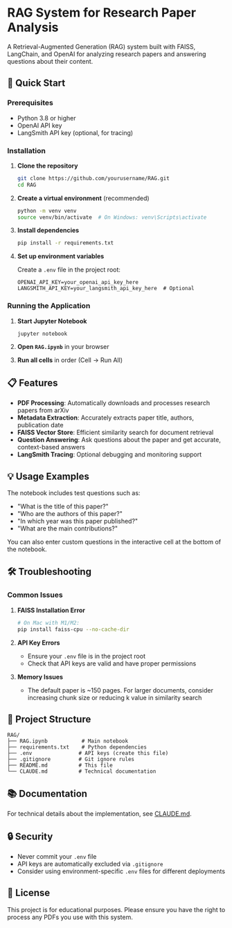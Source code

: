 # RAG System for Research Paper Analysis

A Retrieval-Augmented Generation (RAG) system built with FAISS, LangChain, and OpenAI for analyzing research papers and answering questions about their content.

## 🚀 Quick Start

### Prerequisites

- Python 3.8 or higher
- OpenAI API key
- LangSmith API key (optional, for tracing)

### Installation

1. **Clone the repository**
   ```bash
   git clone https://github.com/yourusername/RAG.git
   cd RAG
   ```

2. **Create a virtual environment** (recommended)
   ```bash
   python -m venv venv
   source venv/bin/activate  # On Windows: venv\Scripts\activate
   ```

3. **Install dependencies**
   ```bash
   pip install -r requirements.txt
   ```

4. **Set up environment variables**
   
   Create a `.env` file in the project root:
   ```
   OPENAI_API_KEY=your_openai_api_key_here
   LANGSMITH_API_KEY=your_langsmith_api_key_here  # Optional
   ```

### Running the Application

1. **Start Jupyter Notebook**
   ```bash
   jupyter notebook
   ```

2. **Open `RAG.ipynb`** in your browser

3. **Run all cells** in order (Cell → Run All)

## 📋 Features

- **PDF Processing**: Automatically downloads and processes research papers from arXiv
- **Metadata Extraction**: Accurately extracts paper title, authors, publication date
- **FAISS Vector Store**: Efficient similarity search for document retrieval
- **Question Answering**: Ask questions about the paper and get accurate, context-based answers
- **LangSmith Tracing**: Optional debugging and monitoring support

## 💡 Usage Examples

The notebook includes test questions such as:
- "What is the title of this paper?"
- "Who are the authors of this paper?"
- "In which year was this paper published?"
- "What are the main contributions?"

You can also enter custom questions in the interactive cell at the bottom of the notebook.

## 🛠️ Troubleshooting

### Common Issues

1. **FAISS Installation Error**
   ```bash
   # On Mac with M1/M2:
   pip install faiss-cpu --no-cache-dir
   ```

2. **API Key Errors**
   - Ensure your `.env` file is in the project root
   - Check that API keys are valid and have proper permissions

3. **Memory Issues**
   - The default paper is ~150 pages. For larger documents, consider increasing chunk size or reducing k value in similarity search

## 📁 Project Structure

```
RAG/
├── RAG.ipynb           # Main notebook
├── requirements.txt    # Python dependencies
├── .env               # API keys (create this file)
├── .gitignore         # Git ignore rules
├── README.md          # This file
└── CLAUDE.md          # Technical documentation
```

## 📚 Documentation

For technical details about the implementation, see [CLAUDE.md](CLAUDE.md).

## 🔒 Security

- Never commit your `.env` file
- API keys are automatically excluded via `.gitignore`
- Consider using environment-specific `.env` files for different deployments

## 📝 License

This project is for educational purposes. Please ensure you have the right to process any PDFs you use with this system.